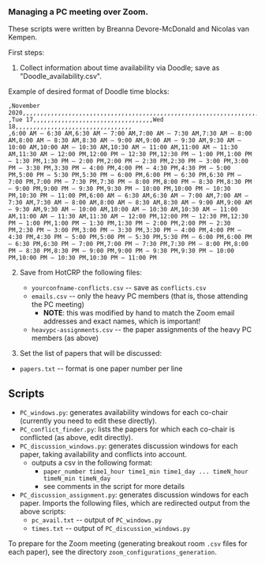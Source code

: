 ### Managing a PC meeting over Zoom.

These scripts were written by Breanna Devore-McDonald and Nicolas van Kempen.

First steps:

1. Collect information about time availability via Doodle; save as "Doodle_availability.csv".

Example of desired format of Doodle time blocks:

    ,November 2020,,,,,,,,,,,,,,,,,,,,,,,,,,,,,,,,,,,,,,,,,,,,,,,,,,,,,,,,,,,,,,,,,,,
    ,Tue 17,,,,,,,,,,,,,,,,,,,,,,,,,,,,,,,,,,Wed 18,,,,,,,,,,,,,,,,,,,,,,,,,,,,,,,,,
    ,6:00 AM – 6:30 AM,6:30 AM – 7:00 AM,7:00 AM – 7:30 AM,7:30 AM – 8:00 AM,8:00 AM – 8:30 AM,8:30 AM – 9:00 AM,9:00 AM – 9:30 AM,9:30 AM – 10:00 AM,10:00 AM – 10:30 AM,10:30 AM – 11:00 AM,11:00 AM – 11:30 AM,11:30 AM – 12:00 PM,12:00 PM – 12:30 PM,12:30 PM – 1:00 PM,1:00 PM – 1:30 PM,1:30 PM – 2:00 PM,2:00 PM – 2:30 PM,2:30 PM – 3:00 PM,3:00 PM – 3:30 PM,3:30 PM – 4:00 PM,4:00 PM – 4:30 PM,4:30 PM – 5:00 PM,5:00 PM – 5:30 PM,5:30 PM – 6:00 PM,6:00 PM – 6:30 PM,6:30 PM – 7:00 PM,7:00 PM – 7:30 PM,7:30 PM – 8:00 PM,8:00 PM – 8:30 PM,8:30 PM – 9:00 PM,9:00 PM – 9:30 PM,9:30 PM – 10:00 PM,10:00 PM – 10:30 PM,10:30 PM – 11:00 PM,6:00 AM – 6:30 AM,6:30 AM – 7:00 AM,7:00 AM – 7:30 AM,7:30 AM – 8:00 AM,8:00 AM – 8:30 AM,8:30 AM – 9:00 AM,9:00 AM – 9:30 AM,9:30 AM – 10:00 AM,10:00 AM – 10:30 AM,10:30 AM – 11:00 AM,11:00 AM – 11:30 AM,11:30 AM – 12:00 PM,12:00 PM – 12:30 PM,12:30 PM – 1:00 PM,1:00 PM – 1:30 PM,1:30 PM – 2:00 PM,2:00 PM – 2:30 PM,2:30 PM – 3:00 PM,3:00 PM – 3:30 PM,3:30 PM – 4:00 PM,4:00 PM – 4:30 PM,4:30 PM – 5:00 PM,5:00 PM – 5:30 PM,5:30 PM – 6:00 PM,6:00 PM – 6:30 PM,6:30 PM – 7:00 PM,7:00 PM – 7:30 PM,7:30 PM – 8:00 PM,8:00 PM – 8:30 PM,8:30 PM – 9:00 PM,9:00 PM – 9:30 PM,9:30 PM – 10:00 PM,10:00 PM – 10:30 PM,10:30 PM – 11:00 PM


2. Save from HotCRP the following files:
   * `yourconfname-conflicts.csv` -- save as `conflicts.csv`
   * `emails.csv` -- only the heavy PC members (that is, those attending the PC meeting)
     - **NOTE**: this was modified by hand to match the Zoom email addresses and exact names, which is important!
   * `heavypc-assignments.csv` -- the paper assignments of the heavy PC members (as above)

3. Set the list of papers that will be discussed:
  * `papers.txt` -- format is one paper number per line
  
## Scripts

* `PC_windows.py`: generates availability windows for each co-chair (currently you need to edit these directly).
* `PC_conflict_finder.py`: lists the papers for which each co-chair is conflicted (as above, edit directly).
* `PC_discussion_windows.py`: generates discussion windows for each paper, taking availability and conflicts into account.
  - outputs a csv in the following format:
    * `paper_number time1_hour time1_min time1_day ... timeN_hour timeN_min timeN_day`
    * see comments in the script for more details
* `PC_discussion_assignment.py`: generates discussion windows for each paper. Imports the following files, which are redirected output from the above scripts:
  - `pc_avail.txt` -- output of `PC_windows.py`
  - `times.txt` -- output of `PC_discussion_windows.py`

To prepare for the Zoom meeting (generating breakout room `.csv` files for each paper), see the directory `zoom_configurations_generation`.

